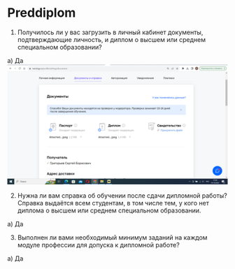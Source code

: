 # Preddiplom

1. Получилось ли у вас загрузить в личный кабинет документы, подтверждающие личность, и диплом о высшем или среднем специальном образовании?

а) Да
![1-1](https://github.com/SG-netology/Preddiplom/blob/main/1-1.png)

2. Нужна ли вам справка об обучении после сдачи дипломной работы? Справка выдаётся всем студентам, в том числе тем, у кого нет диплома о высшем или среднем специальном образовании.
   
а) Да

3. Выполнен ли вами необходимый минимум заданий на каждом модуле профессии для допуска к дипломной работе?
   
а) Да











